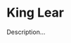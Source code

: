 <!-- ======================================================================
--- Search engine
title:          King Lear
keywords:       king, Lear, tragedy
description:    King Lear by William Shakespeare.
--- Menu system
order:          50
text:           King Lear
hidden:         false
umbel:          false
--- Page properties
id:             
document:       
layout:         layout-2-left
$-left:         play-list
searchable:     true
======================================================================= -->

# King Lear

Description...
